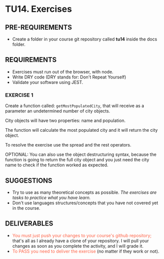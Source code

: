 # TU14. Exercises

## PRE-REQUIREMENTS

- Create a folder in your course git repository called **tu14** inside the docs folder.

## REQUIREMENTS

- Exercises must run out of the browser, with node.
- Write DRY code (DRY stands for: Don't Repeat Yourself)
- Validate your software using JEST.

### EXERCISE 1

Create a function called: `getMostPopulatedCity`, that will receive as a parameter an undetermined number of city objects.

City objects will have two properties: name and population.

The function will calculate the most populated city and it will return the city object.

To resolve the exercise use the spread and the rest operators.

OPTIONAL: You can also use the object destructuring syntax, because the function is going to return the full city object and you just need the city name to check if the function worked as expected.

## SUGGESTIONS

- Try to use as many theoretical concepts as possible. *The exercises are tasks to practice what you have learn.*
- Don't use languages structures/concepts that you have not covered yet in the course.

## DELIVERABLES

- <span style="color: tomato;">You must just push your changes to your course's github repository;</span> that's all as I already have a clone of your repository. I will pull your changes as soon as you complete the activity, and I will grade it.
- <span style="color: tomato;">To PASS you need to deliver the exercise</span> (no matter if they work or not).
